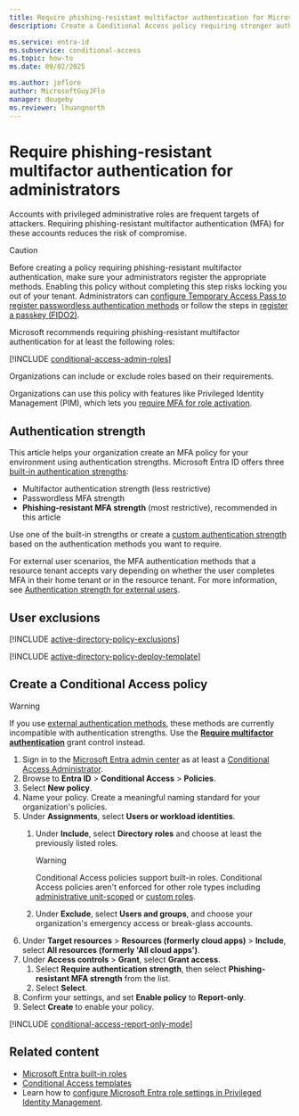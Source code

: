 ```yaml
---
title: Require phishing-resistant multifactor authentication for Microsoft Entra administrator roles
description: Create a Conditional Access policy requiring stronger authentication methods for highly privileged roles in your organization.

ms.service: entra-id
ms.subservice: conditional-access
ms.topic: how-to
ms.date: 09/02/2025

ms.author: joflore
author: MicrosoftGuyJFlo
manager: dougeby
ms.reviewer: lhuangnorth
---
```

# Require phishing-resistant multifactor authentication for administrators

Accounts with privileged administrative roles are frequent targets of attackers. Requiring phishing-resistant multifactor authentication (MFA) for these accounts reduces the risk of compromise.

> [!CAUTION]
> Before creating a policy requiring phishing-resistant multifactor authentication, make sure your administrators register the appropriate methods. Enabling this policy without completing this step risks locking you out of your tenant. Administrators can [configure Temporary Access Pass to register passwordless authentication methods](../authentication/howto-authentication-temporary-access-pass.md) or follow the steps in [register a passkey (FIDO2)](../authentication/how-to-register-passkey-with-security-key.md).

Microsoft recommends requiring phishing-resistant multifactor authentication for at least the following roles:

[!INCLUDE [conditional-access-admin-roles](../../includes/conditional-access-admin-roles.md)]

Organizations can include or exclude roles based on their requirements.

Organizations can use this policy with features like Privileged Identity Management (PIM), which lets you [require MFA for role activation](/entra/id-governance/privileged-identity-management/pim-how-to-change-default-settings#on-activation-require-multifactor-authentication).

## Authentication strength

This article helps your organization create an MFA policy for your environment using authentication strengths. Microsoft Entra ID offers three [built-in authentication strengths](/entra/identity/authentication/concept-authentication-strengths):

- Multifactor authentication strength (less restrictive)
- Passwordless MFA strength
- **Phishing-resistant MFA strength** (most restrictive), recommended in this article

Use one of the built-in strengths or create a [custom authentication strength](/entra/identity/authentication/concept-authentication-strength-advanced-options) based on the authentication methods you want to require.

For external user scenarios, the MFA authentication methods that a resource tenant accepts vary depending on whether the user completes MFA in their home tenant or in the resource tenant. For more information, see [Authentication strength for external users](/entra/identity/authentication/concept-authentication-strength-external-users).

## User exclusions
[!INCLUDE [active-directory-policy-exclusions](~/includes/entra-policy-exclude-user.md)]

[!INCLUDE [active-directory-policy-deploy-template](~/includes/entra-policy-deploy-template.md)]

## Create a Conditional Access policy

> [!WARNING]
> If you use [external authentication methods](/entra/identity/authentication/how-to-authentication-external-method-manage), these methods are currently incompatible with authentication strengths. Use the **[Require multifactor authentication](concept-conditional-access-grant.md#require-multifactor-authentication)** grant control instead.

1. Sign in to the [Microsoft Entra admin center](https://entra.microsoft.com) as at least a [Conditional Access Administrator](../role-based-access-control/permissions-reference.md#conditional-access-administrator).
1. Browse to **Entra ID** > **Conditional Access** > **Policies**.
1. Select **New policy**.
1. Name your policy. Create a meaningful naming standard for your organization's policies.
1. Under **Assignments**, select **Users or workload identities**.
   1. Under **Include**, select **Directory roles** and choose at least the previously listed roles.
   
      > [!WARNING]
      > Conditional Access policies support built-in roles. Conditional Access policies aren't enforced for other role types including [administrative unit-scoped](../role-based-access-control/manage-roles-portal.md) or [custom roles](../role-based-access-control/custom-create.md).

   1. Under **Exclude**, select **Users and groups**, and choose your organization's emergency access or break-glass accounts.
1. Under **Target resources** > **Resources (formerly cloud apps)** > **Include**, select **All resources (formerly 'All cloud apps')**.
1. Under **Access controls** > **Grant**, select **Grant access**.
   1. Select **Require authentication strength**, then select **Phishing-resistant MFA strength** from the list.
   1. Select **Select**.
1. Confirm your settings, and set **Enable policy** to **Report-only**.
1. Select **Create** to enable your policy.

[!INCLUDE [conditional-access-report-only-mode](../../includes/conditional-access-report-only-mode.md)]

## Related content

- [Microsoft Entra built-in roles](../role-based-access-control/permissions-reference.md)
- [Conditional Access templates](concept-conditional-access-policy-common.md)
- Learn how to [configure Microsoft Entra role settings in Privileged Identity Management](../../id-governance/privileged-identity-management/pim-how-to-change-default-settings.md).
